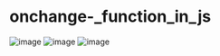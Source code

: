 # onchange-_function_in_js
![image](https://user-images.githubusercontent.com/114800813/217854280-8fd3c1af-14a3-4d67-b43c-4dbfcda4d77f.png)
![image](https://user-images.githubusercontent.com/114800813/217854360-04fcf878-e439-44ce-9c67-534080f956f7.png)
![image](https://user-images.githubusercontent.com/114800813/217854401-5b46c4d5-b303-47f4-92c0-deb90e0e6da0.png)
